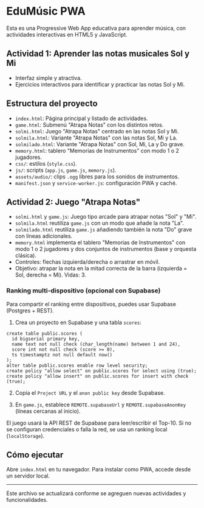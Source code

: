 # EduMúsic PWA

Esta es una Progressive Web App educativa para aprender música, con actividades interactivas en HTML5 y JavaScript.

## Actividad 1: Aprender las notas musicales Sol y Mi

- Interfaz simple y atractiva.
- Ejercicios interactivos para identificar y practicar las notas Sol y Mi.

## Estructura del proyecto
- `index.html`: Página principal y listado de actividades.
- `game.html`: Submenú "Atrapa Notas" con los distintos retos.
- `solmi.html`: Juego "Atrapa Notas" centrado en las notas Sol y Mi.
- `solmila.html`: Variante "Atrapa Notas" con las notas Sol, Mi y La.
- `solmilado.html`: Variante "Atrapa Notas" con Sol, Mi, La y Do grave.
- `memory.html`: tablero "Memorias de Instrumentos" con modo 1 o 2 jugadores.
- `css/`: estilos (`style.css`).
- `js/`: scripts (`app.js`, `game.js`, `memory.js`).
- `assets/audio/`: clips `.ogg` libres para los sonidos de instrumentos.
- `manifest.json` y `service-worker.js`: configuración PWA y caché.

## Actividad 2: Juego "Atrapa Notas"
- `solmi.html` y `game.js`: Juego tipo arcade para atrapar notas "Sol" y "Mi".
- `solmila.html` reutiliza `game.js` con un modo que añade la nota "La".
- `solmilado.html` reutiliza `game.js` añadiendo también la nota "Do" grave con líneas adicionales.
- `memory.html` implementa el tablero "Memorias de Instrumentos" con modo 1 o 2 jugadores y dos conjuntos de instrumentos (base y orquesta clásica).
- Controles: flechas izquierda/derecha o arrastrar en móvil.
- Objetivo: atrapar la nota en la mitad correcta de la barra (izquierda = Sol, derecha = Mi). Vidas: 3.

### Ranking multi-dispositivo (opcional con Supabase)
Para compartir el ranking entre dispositivos, puedes usar Supabase (Postgres + REST).

1) Crea un proyecto en Supabase y una tabla `scores`:
```
create table public.scores (
  id bigserial primary key,
  name text not null check (char_length(name) between 1 and 24),
  score int not null check (score >= 0),
  ts timestamptz not null default now()
);
alter table public.scores enable row level security;
create policy "allow select" on public.scores for select using (true);
create policy "allow insert" on public.scores for insert with check (true);
```

2) Copia el `Project URL` y el `anon public key` desde Supabase.

3) En `game.js`, establece `REMOTE.supabaseUrl` y `REMOTE.supabaseAnonKey` (líneas cercanas al inicio).

El juego usará la API REST de Supabase para leer/escribir el Top-10. Si no se configuran credenciales o falla la red, se usa un ranking local (`localStorage`).

## Cómo ejecutar
Abre `index.html` en tu navegador. Para instalar como PWA, accede desde un servidor local.

---
Este archivo se actualizará conforme se agreguen nuevas actividades y funcionalidades.
